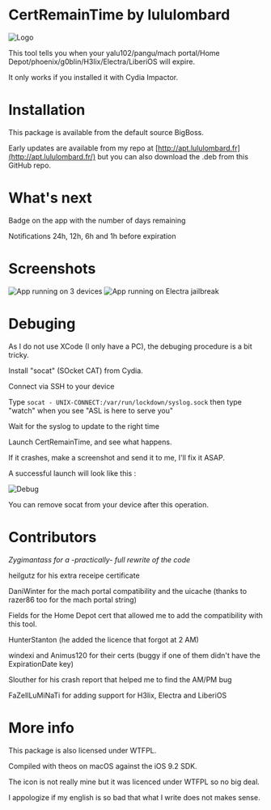 # CertRemainTime by lululombard

![Logo](https://raw.githubusercontent.com/lululombard/CertRemainTime/master/Resources/Icon%402x.png)

This tool tells you when your yalu102/pangu/mach portal/Home Depot/phoenix/g0blin/H3lix/Electra/LiberiOS will expire.

It only works if you installed it with Cydia Impactor.

# Installation

This package is available from the default source BigBoss.

Early updates are available from my repo at [http://apt.lululombard.fr](http://apt.lululombard.fr/) but you can also download the .deb from this 
GitHub repo.

# What's next

Badge on the app with the number of days remaining

Notifications 24h, 12h, 6h and 1h before expiration

# Screenshots

![App running on 3 devices](http://up.kingdomhills.fr/24933353979379759)
![App running on Electra jailbreak](https://i.imgur.com/Xk4NbDn.png)

# Debuging

As I do not use XCode (I only have a PC), the debuging procedure is a bit tricky.

Install "socat" (SOcket CAT) from Cydia.

Connect via SSH to your device

Type `socat - UNIX-CONNECT:/var/run/lockdown/syslog.sock` then type "watch" when you see "ASL is here to serve you"

Wait for the syslog to update to the right time

Launch CertRemainTime, and see what happens.

If it crashes, make a screenshot and send it to me, I'll fix it ASAP.

A successful launch will look like this :

![Debug](http://up.kingdomhills.fr/24933353979379760)

You can remove socat from your device after this operation.

# Contributors

*Zygimantass for a -practically- full rewrite of the code*

heilgutz for his extra receipe certificate

DaniWinter for the mach portal compatibility and the uicache (thanks to razer86 too for the mach portal string)

Fields for the Home Depot cert that allowed me to add the compatibility with this tool.

HunterStanton (he added the licence that forgot at 2 AM)

windexi and Animus120 for their certs (buggy if one of them didn't have the ExpirationDate key)

Slouther for his crash report that helped me to find the AM/PM bug

FaZeIlLuMiNaTi for adding support for H3lix, Electra and LiberiOS

# More info

This package is also licensed under WTFPL.

Compiled with theos on macOS against the iOS 9.2 SDK.

The icon is not really mine but it was licenced under WTFPL so no big deal.

I appologize if my english is so bad that what I write does not makes sense.
